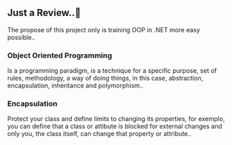 ## Just a Review..📝
The propose of this project only is training OOP in .NET more easy possible..

### Object Oriented Programming
Is a programming paradigm, is a technique for a specific purpose, set of rules, methodology, a way of doing things, in this case, abstraction, encapsulation, inheritance and polymorphism..

### Encapsulation
Protect your class and define limits to changing its properties, for exemplo, you can define that a class or attibute is blocked for external changes and only you, the class itself, can change that property or attribute..